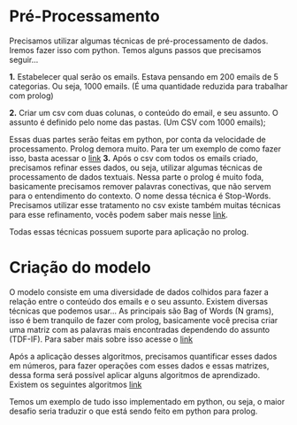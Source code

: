 # Pré-Processamento

Precisamos utilizar algumas técnicas de pré-processamento de dados. Iremos fazer isso com python. Temos alguns passos que precisamos seguir...

**1.** Estabelecer qual serão os emails. Estava pensando em 200 emails de 5 categorias. Ou seja, 1000 emails. (É uma quantidade reduzida para trabalhar com prolog)

**2.** Criar um csv com duas colunas, o conteúdo do email, e seu assunto. O assunto é definido pelo nome das pastas. (Um CSV com 1000 emails);


Essas duas partes serão feitas em python, por conta da velocidade de processamento. Prolog demora muito. Para ter um exemplo de como fazer isso, basta acessar o [link](https://github.com/Segmentation-Fault-Machine-Learning/Emails-Problem/blob/Pre-processing/Data%20Pre-Processing/Pre_processing.ipynb)
**3.**  Após o csv com todos os emails criado, precisamos refinar esses dados, ou seja, utilizar algumas técnicas de processamento de dados textuais. Nessa parte o prolog é muito foda, basicamente precisamos remover palavras conectivas, que não servem para o entendimento do contexto. O nome dessa técnica é Stop-Words. Precisamos utilizar esse tratamento no csv existe também muitas técnicas para esse refinamento, vocês podem saber mais nesse [link](https://github.com/Segmentation-Fault-Machine-Learning/Knowledge/wiki/Processamento-dos-Dados).

Todas essas técnicas possuem suporte para aplicação no prolog.

# Criação do modelo

O modelo consiste em uma diversidade de dados colhidos para fazer a relação entre o conteúdo dos emails e o seu assunto. Existem diversas técnicas que podemos usar... As principais são Bag of Words (N grams), isso é bem tranquilo de fazer com prolog, basicamente você precisa criar uma matriz com as palavras mais encontradas dependendo do assunto (TDF-IF). Para saber mais sobre isso acesse o [link](https://github.com/Segmentation-Fault-Machine-Learning/Knowledge/wiki/Processamento-dos-Dados)


Após a aplicação desses algoritmos, precisamos quantificar esses dados em números, para fazer operações com esses dados e essas matrizes, dessa forma será possível aplicar alguns algoritmos de aprendizado. Existem os seguintes algoritmos [link](https://github.com/Segmentation-Fault-Machine-Learning/Knowledge/wiki/An%C3%A1lise-dos-algoritmos)


Temos um exemplo de tudo isso implementado em python, ou seja, o maior desafio seria traduzir o que está sendo feito em python para prolog.
